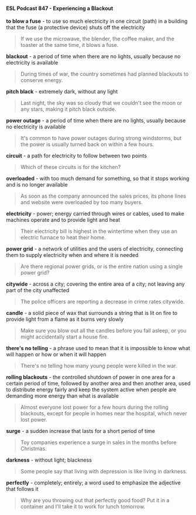 #### ESL Podcast 847 - Experiencing a Blackout

**to blow a fuse** - to use so much electricity in one circuit (path) in a building that
the fuse (a protective device) shuts off the electricity

> If we use the microwave, the blender, the coffee maker, and the toaster at the
same time, it blows a fuse.

**blackout** - a period of time when there are no lights, usually because no
electricity is available

> During times of war, the country sometimes had planned blackouts to conserve
energy.

**pitch black** - extremely dark, without any light

> Last night, the sky was so cloudy that we couldn't see the moon or any stars,
making it pitch black outside.

**power outage** - a period of time when there are no lights, usually because no
electricity is available

> It's common to have power outages during strong windstorms, but the power is
usually turned back on within a few hours.

**circuit** - a path for electricity to follow between two points

> Which of these circuits is for the kitchen?

**overloaded** - with too much demand for something, so that it stops working and
is no longer available

> As soon as the company announced the sales prices, its phone lines and
website were overloaded by too many buyers.

**electricity** - power; energy carried through wires or cables, used to make
machines operate and to provide light and heat

> Their electricity bill is highest in the wintertime when they use an electric
furnace to heat their home.

**power grid** - a network of utilities and the users of electricity, connecting them to
supply electricity when and where it is needed

> Are there regional power grids, or is the entire nation using a single power grid?

**citywide** - across a city; covering the entire area of a city; not leaving any part of
the city unaffected

> The police officers are reporting a decrease in crime rates citywide.

**candle** - a solid piece of wax that surrounds a string that is lit on fire to provide
light from a flame as it burns very slowly

> Make sure you blow out all the candles before you fall asleep, or you might
accidentally start a house fire.

**there's no telling** - a phrase used to mean that it is impossible to know what will
happen or how or when it will happen

> There's no telling how many young people were killed in the war.

**rolling blackouts** - the controlled shutdown of power in one area for a certain
period of time, followed by another area and then another area, used to distribute
energy fairly and keep the system active when people are demanding more
energy than what is available

> Almost everyone lost power for a few hours during the rolling blackouts, except
for people in homes near the hospital, which never lost power.

**surge** - a sudden increase that lasts for a short period of time

> Toy companies experience a surge in sales in the months before Christmas.

**darkness** - without light; blackness

> Some people say that living with depression is like living in darkness.

**perfectly** - completely; entirely; a word used to emphasize the adjective that
follows it

> Why are you throwing out that perfectly good food? Put it in a container and I'll
take it to work for lunch tomorrow.

